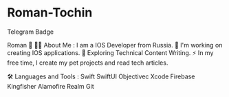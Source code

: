 # Roman-Tochin
Telegram Badge



Roman 👋
👨‍💻 About Me :
I am a IOS Developer from Russia.
🔭 I'm working on creating IOS applications.
🌱 Exploring Technical Content Writing.
⚡ In my free time, I create my pet projects and read tech articles.

🛠️ Languages and Tools :
Swift  SwiftUI  Objectivec  Xcode  Firebase  Kingfisher  Alamofire  Realm  Git
